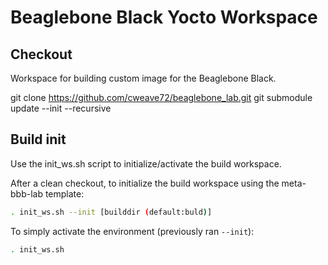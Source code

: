 # Beaglebone Black Yocto Workspace

## Checkout

Workspace for building custom image for the Beaglebone Black.

git clone https://github.com/cweave72/beaglebone_lab.git
git submodule update --init --recursive

## Build init

Use the init_ws.sh script to initialize/activate the build workspace.

After a clean checkout, to initialize the build workspace using the meta-bbb-lab
template:

```bash
. init_ws.sh --init [builddir (default:buld)]
```

To simply activate the environment (previously ran `--init`):

```bash
. init_ws.sh
```
